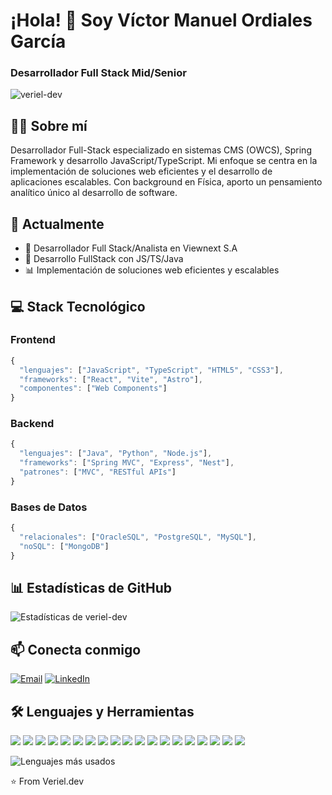 <h1 align="start">¡Hola! 👋 Soy Víctor Manuel Ordiales García</h1>
<h3 align="start">Desarrollador Full Stack Mid/Senior</h3>
<p align="start">
  <img src="https://komarev.com/ghpvc/?username=veriel-dev&label=Visitas%20al%20perfil&color=70a5fd&style=flat" alt="veriel-dev" />
</p>


## 👨‍💻 Sobre mí
Desarrollador Full-Stack especializado en sistemas CMS (OWCS), Spring Framework y desarrollo JavaScript/TypeScript. Mi enfoque se centra en la implementación de soluciones web eficientes y el desarrollo de aplicaciones escalables. Con background en Física, aporto un pensamiento analítico único al desarrollo de software.

## 🔭 Actualmente

- 💼 Desarrollador Full Stack/Analista en Viewnext S.A
- 🚀 Desarrollo FullStack con JS/TS/Java
- 📊 Implementación de soluciones web eficientes y escalables

## 💻 Stack Tecnológico

### Frontend 

```javascript
{
  "lenguajes": ["JavaScript", "TypeScript", "HTML5", "CSS3"],
  "frameworks": ["React", "Vite", "Astro"],
  "componentes": ["Web Components"]
}

```


### Backend

```javascript
{
  "lenguajes": ["Java", "Python", "Node.js"],
  "frameworks": ["Spring MVC", "Express", "Nest"],
  "patrones": ["MVC", "RESTful APIs"]
}

```



### Bases de Datos

```javascript
{
  "relacionales": ["OracleSQL", "PostgreSQL", "MySQL"],
  "noSQL": ["MongoDB"]
}

```

## 📊 Estadísticas de GitHub
<p align="start">
  <img align="start" src="https://github-readme-stats.vercel.app/api?username=veriel-dev&show_icons=true&theme=tokyonight" alt="Estadísticas de veriel-dev" />
</p>


## 📫 Conecta conmigo
<p align="left">
<a href="mailto:vmordiales@gmail.com"><img src="https://img.shields.io/badge/Gmail-D14836?style=for-the-badge&logo=gmail&logoColor=white" alt="Email" /></a>
<a href="https://www.linkedin.com/in/víctor-manuel-ordiales-garcía"><img src="https://img.shields.io/badge/LinkedIn-0077B5?style=for-the-badge&logo=linkedin&logoColor=white" alt="LinkedIn" /></a>
</p>

## 🛠️ Lenguajes y Herramientas
<p align="left">
  <!-- Lenguajes de Programación -->
  <img src="https://img.shields.io/badge/JavaScript-F7DF1E?style=for-the-badge&logo=javascript&logoColor=black" />
  <img src="https://img.shields.io/badge/TypeScript-007ACC?style=for-the-badge&logo=typescript&logoColor=white" />
  <img src="https://img.shields.io/badge/Java-ED8B00?style=for-the-badge&logo=openjdk&logoColor=white" />
  <img src="https://img.shields.io/badge/Python-3776AB?style=for-the-badge&logo=python&logoColor=white" />
  
  <!-- Frameworks Frontend -->
  <img src="https://img.shields.io/badge/React-20232A?style=for-the-badge&logo=react&logoColor=61DAFB" />
  <img src="https://img.shields.io/badge/Next.js-000000?style=for-the-badge&logo=next.js&logoColor=white" />
  <img src="https://img.shields.io/badge/Astro-0C1222?style=for-the-badge&logo=astro&logoColor=white" />
  <img src="https://img.shields.io/badge/Vite-646CFF?style=for-the-badge&logo=vite&logoColor=white" />
  
  <!-- Frameworks Backend -->
  <img src="https://img.shields.io/badge/Node.js-339933?style=for-the-badge&logo=node.js&logoColor=white" />
  <img src="https://img.shields.io/badge/NestJS-E0234E?style=for-the-badge&logo=nestjs&logoColor=white" />
  <img src="https://img.shields.io/badge/Spring-6DB33F?style=for-the-badge&logo=spring&logoColor=white" />
  <img src="https://img.shields.io/badge/Express-000000?style=for-the-badge&logo=express&logoColor=white" />
  
  <!-- Bases de Datos -->
  <img src="https://img.shields.io/badge/MongoDB-47A248?style=for-the-badge&logo=mongodb&logoColor=white" />
  <img src="https://img.shields.io/badge/Oracle-F80000?style=for-the-badge&logo=oracle&logoColor=white" />
  <img src="https://img.shields.io/badge/PostgreSQL-316192?style=for-the-badge&logo=postgresql&logoColor=white" />
  <img src="https://img.shields.io/badge/MySQL-4479A1?style=for-the-badge&logo=mysql&logoColor=white" />
  
  <!-- Herramientas -->
  <img src="https://img.shields.io/badge/Git-F05032?style=for-the-badge&logo=git&logoColor=white" />
  <img src="https://img.shields.io/badge/Docker-2496ED?style=for-the-badge&logo=docker&logoColor=white" />
  <img src="https://img.shields.io/badge/Postman-FF6C37?style=for-the-badge&logo=postman&logoColor=white" />
</p>
<p align="start">
  <img src="https://github-readme-stats.vercel.app/api/top-langs/?username=veriel-dev&layout=compact&theme=tokyonight" alt="Lenguajes más usados" />
</p>

⭐️ From Veriel.dev
